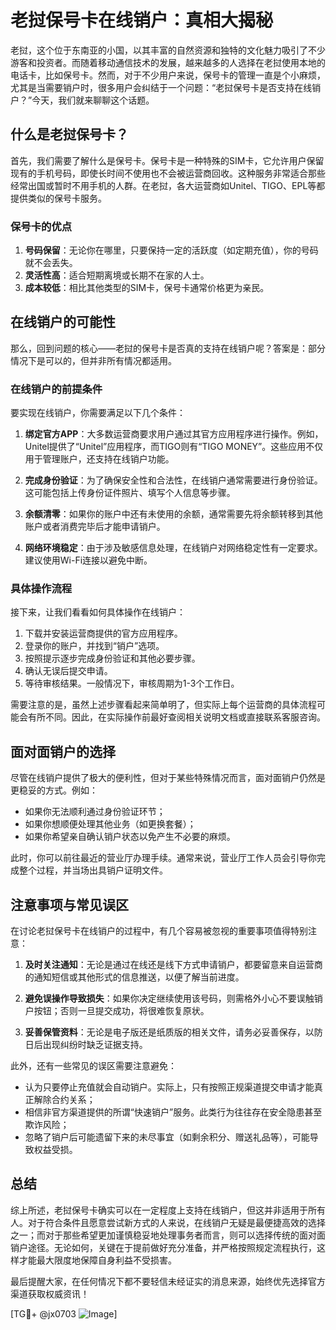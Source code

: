 # 老挝保号卡在线销户：真相大揭秘

老挝，这个位于东南亚的小国，以其丰富的自然资源和独特的文化魅力吸引了不少游客和投资者。而随着移动通信技术的发展，越来越多的人选择在老挝使用本地的电话卡，比如保号卡。然而，对于不少用户来说，保号卡的管理一直是个小麻烦，尤其是当需要销户时，很多用户会纠结于一个问题：“老挝保号卡是否支持在线销户？”今天，我们就来聊聊这个话题。

## 什么是老挝保号卡？

首先，我们需要了解什么是保号卡。保号卡是一种特殊的SIM卡，它允许用户保留现有的手机号码，即使长时间不使用也不会被运营商回收。这种服务非常适合那些经常出国或暂时不用手机的人群。在老挝，各大运营商如Unitel、TIGO、EPL等都提供类似的保号卡服务。

### 保号卡的优点

1. **号码保留**：无论你在哪里，只要保持一定的活跃度（如定期充值），你的号码就不会丢失。
2. **灵活性高**：适合短期离境或长期不在家的人士。
3. **成本较低**：相比其他类型的SIM卡，保号卡通常价格更为亲民。

## 在线销户的可能性

那么，回到问题的核心——老挝的保号卡是否真的支持在线销户呢？答案是：部分情况下是可以的，但并非所有情况都适用。

### 在线销户的前提条件

要实现在线销户，你需要满足以下几个条件：

1. **绑定官方APP**：大多数运营商要求用户通过其官方应用程序进行操作。例如，Unitel提供了“Unitel”应用程序，而TIGO则有“TIGO MONEY”。这些应用不仅用于管理账户，还支持在线销户功能。
   
2. **完成身份验证**：为了确保安全性和合法性，在线销户通常需要进行身份验证。这可能包括上传身份证件照片、填写个人信息等步骤。

3. **余额清零**：如果你的账户中还有未使用的余额，通常需要先将余额转移到其他账户或者消费完毕后才能申请销户。

4. **网络环境稳定**：由于涉及敏感信息处理，在线销户对网络稳定性有一定要求。建议使用Wi-Fi连接以避免中断。

### 具体操作流程

接下来，让我们看看如何具体操作在线销户：

1. 下载并安装运营商提供的官方应用程序。
2. 登录你的账户，并找到“销户”选项。
3. 按照提示逐步完成身份验证和其他必要步骤。
4. 确认无误后提交申请。
5. 等待审核结果。一般情况下，审核周期为1-3个工作日。

需要注意的是，虽然上述步骤看起来简单明了，但实际上每个运营商的具体流程可能会有所不同。因此，在实际操作前最好查阅相关说明文档或直接联系客服咨询。

## 面对面销户的选择

尽管在线销户提供了极大的便利性，但对于某些特殊情况而言，面对面销户仍然是更稳妥的方式。例如：

- 如果你无法顺利通过身份验证环节；
- 如果你想顺便处理其他业务（如更换套餐）；
- 如果你希望亲自确认销户状态以免产生不必要的麻烦。

此时，你可以前往最近的营业厅办理手续。通常来说，营业厅工作人员会引导你完成整个过程，并当场出具销户证明文件。

## 注意事项与常见误区

在讨论老挝保号卡在线销户的过程中，有几个容易被忽视的重要事项值得特别注意：

1. **及时关注通知**：无论是通过在线还是线下方式申请销户，都要留意来自运营商的通知短信或其他形式的信息推送，以便了解当前进度。

2. **避免误操作导致损失**：如果你决定继续使用该号码，则需格外小心不要误触销户按钮；否则一旦提交成功，将很难恢复原状。

3. **妥善保管资料**：无论是电子版还是纸质版的相关文件，请务必妥善保存，以防日后出现纠纷时缺乏证据支持。

此外，还有一些常见的误区需要注意避免：

- 认为只要停止充值就会自动销户。实际上，只有按照正规渠道提交申请才能真正解除合约关系；
- 相信非官方渠道提供的所谓“快速销户”服务。此类行为往往存在安全隐患甚至欺诈风险；
- 忽略了销户后可能遗留下来的未尽事宜（如剩余积分、赠送礼品等），可能导致权益受损。

## 总结

综上所述，老挝保号卡确实可以在一定程度上支持在线销户，但这并非适用于所有人。对于符合条件且愿意尝试新方式的人来说，在线销户无疑是最便捷高效的选择之一；而对于那些希望更加谨慎稳妥地处理事务者而言，则可以选择传统的面对面销户途径。无论如何，关键在于提前做好充分准备，并严格按照规定流程执行，这样才能最大限度地保障自身利益不受损害。

最后提醒大家，在任何情况下都不要轻信未经证实的消息来源，始终优先选择官方渠道获取权威资讯！

[TG💪+ @jx0703 ![Image](https://github.com/user-attachments/assets/dbca1d08-cadb-493c-b0ec-ad6f7a83f270)]